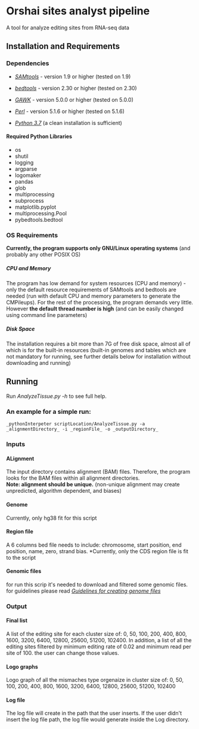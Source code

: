 # Orshai sites analyst pipeline
A tool for analyze editing sites from RNA-seq data
## Installation and Requirements
### Dependencies
- _[SAMtools](http://samtools.sourceforge.net/)_ - version 1.9 or higher (tested on 1.9)
- _[bedtools](https://bedtools.readthedocs.io/en/latest)_ - version 2.30 or higher (tested on 2.30)
- _[GAWK](https://www.gnu.org/software/gawk/)_ - version 5.0.0 or higher (tested on 5.0.0)

- _[Perl](https://www.perl.org/get.html)_ - version 5.1.6 or higher (tested on 5.1.6)
- _[Python 3.7](https://www.python.org/downloads/source/)_ (a clean installation is sufficient)
#### Required Python Libraries
- os
- shutil
- logging
- argparse
- logomaker
- pandas
- glob
- multiprocessing
- subprocess
- matplotlib.pyplot
- multiprocessing.Pool
- pybedtools.bedtool


### OS Requirements
**Currently, the program supports only GNU/Linux operating systems** (and probably any other POSIX OS)

##### CPU and Memory
The program has low demand for system resources (CPU and memory) - only the default resource requirements of SAMtools and bedtools are needed (run with default CPU and memory parameters to generate the CMPileups). For the rest of the processing, the program demands very little. However **the default thread number is high** (and can be easily changed using command line parameters)

##### Disk Space
The installation requires a bit more than 7G of free disk space, almost all of which is for the built-in resources (built-in genomes and tables which are not mandatory for running, see further details below for installation without downloading and running)

## Running
Run _AnalyzeTissue.py -h_  to see full help.

### An example for a simple run:
```
_pythonInterpeter scriptLocation/AnalyzeTissue.py -a _alignmentDirectory_ -i _regionFile_ -o _outputDirectory_
```

### Inputs

#### ALignment 
The input directory contains alignment (BAM) files. Therefore, the program looks for the BAM files within all alignment directories.  
**Note: alignment should be unique.** (non-unique alignment may create unpredicted, algorithm dependent, and biases)

#### Genome
Currently, only hg38 fit for this script

#### Region file
A 6 columns bed file needs to include: chromosome, start position, end position, name, zero, strand bias.
*Currently, only the CDS region file is fit to the script

#### Genomic files
for run this scrip it's needed to download and filtered some genomic files. for guidelines please read _[Guidelines for creating genome files](https://github.com/zivtzur6/Orshai_sites_analist_pipline/blob/main/Guidelines%20for%20creating%20genome%20files.docx)_

### Output

#### Final list
A list of the editing site for each cluster size of: 0, 50, 100, 200, 400, 800, 1600, 3200, 6400, 12800, 25600, 51200, 102400.
In addition, a list of all the editing sites filtered by minimum editing rate of 0.02 and minimum read per site of 100. the user can change those values.

#### Logo graphs
Logo graph of all the mismaches type orgenaize in cluster size of: 0, 50, 100, 200, 400, 800, 1600, 3200, 6400, 12800, 25600, 51200, 102400

#### Log file
The log file will create in the path that the user inserts. If the user didn't insert the log file path, the log file would generate inside the Log directory.
























